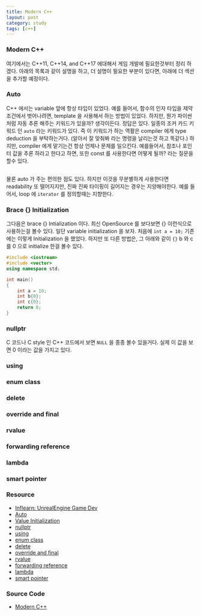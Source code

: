 ```yaml
---
title: Modern C++
layout: post
category: study
tags: [c++]
---
```


### Modern C++
여기에서는 C++11, C++14, and C++17 에대해서 게임 개발에 필요한것부터 정리 하겠다. 아래의 목록과 같이 설명을 하고, 더 설명이 필요한 부분이 있다면, 아래에 더 섹션을 추가할 예정이다.

### Auto
C++ 에서는 variable 앞에 항상 타입이 있었다. 예를 들어서, 함수의 인자 타입을 제약조건에서 벗어나려면, template 을 사용해서 하는 방법이 있었다. 하지만, 뭔가 파이썬 처럼 자동 추론 해주는 키워드가 있을까? 생각이든다. 정답은 있다. 일종의 조커 카드 키워드 인 `auto` 라는 키워드가 있다. 즉 이 키워드가 하는 역활은 compiler 에게 type deduction 을 부탁하는거다. (알아서 잘 맞춰봐 라는 명령을 날리는것 하고 똑같다.) 하지만, compiler 에게 맡기는건 항상 언제나 문제를 일으킨다. 예를들어서, 참조나 포인터 값을 추론 하라고 한다고 하면, 또한 const 를 사용한다면 어떻게 될까? 라는 질문을 할수 있다.

```c++

```

물론 auto 가 주는 편의한 점도 있다. 하지만 이것을 무분별하게 사용한다면 readability 또 떨어지지만, 진짜 진짜 타이핑이 길어지는 경우는 지양해야한다. 예를 들어서, loop 에 `iterator` 를 정의할때는 지향한다.

### Brace {} Initialization
그다음은 brace {} Intialization 이다. 최신 OpenSource 를 보다보면 {} 이런식으로 사용하는걸 볼수 있다. 일단 variable initialization 을 보자. 처음에 `int a = 10;` 기존에는 이렇게 Initialization 을 했었다. 하지만 또 다른 방법은, 그 아래와 같이 `{}` b 와 c 를 0 으로 initialize 한걸 볼수 있다.

```c++
#include <iostream>
#include <vector>
using namespace std;

int main()
{
    int a = 10;
    int b{0};
    int c{0};
    return 0;
}

```

### nullptr
C 코드나 C style 인 C++ 코드에서 보면 `NULL` 을 종종 볼수 있을거다. 실제 이 값을 보면 0 이라는 값을 가지고 있다. 

### using

### enum class

### delete

### override and final

### rvalue

### forwarding reference

### lambda

### smart pointer

### Resource
- [Inflearn: UnrealEngine Game Dev](https://www.inflearn.com/course/%EC%96%B8%EB%A6%AC%EC%96%BC-3d-mmorpg-1)
- [Auto](https://en.cppreference.com/w/cpp/language/auto)
- [Value Initialization](https://en.cppreference.com/w/cpp/language/value_initialization)
- [nullptr]()
- [using]()
- [enum class]()
- [delete]()
- [override and final]()
- [rvalue]()
- [forwarding reference]()
- [lambda]()
- [smart pointer]()

### Source Code
- [Modern C++](https://github.com/sjang1594/self-study/tree/master/game_dev/cpp/modern_cpp)
